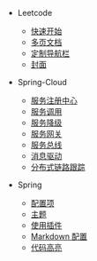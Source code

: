 <!-- _navbar.md -->
<!-- _navbar.md -->

* Leetcode

  * [快速开始](zh-cn/quickstart.md)
  * [多页文档](zh-cn/more-pages.md)
  * [定制导航栏](zh-cn/custom-navbar.md)
  * [封面](zh-cn/cover.md)


* Spring-Cloud
  * [服务注册中心](spring-cloud/)
  * [服务调用](zh-cn/themes.md)
  * [服务降级](zh-cn/plugins.md)
  * [服务网关](zh-cn/markdown.md)
  * [服务总线](zh-cn/language-highlight.md)
  * [消息驱动](zh-cn/language-highlight.md)
  * [分布式链路跟踪](zh-cn/language-highlight.md)

* Spring
  * [配置项](zh-cn/configuration.md)
  * [主题](zh-cn/themes.md)
  * [使用插件](zh-cn/plugins.md)
  * [Markdown 配置](zh-cn/markdown.md)
  * [代码高亮](zh-cn/language-highlight.md)